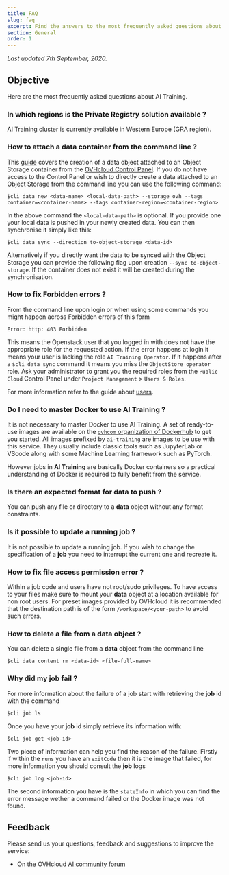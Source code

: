 ```yaml
---
title: FAQ
slug: faq
excerpt: Find the answers to the most frequently asked questions about OVHcloud AI Training
section: General
order: 1
---
```

*Last updated 7th September, 2020.*

## Objective

Here are the most frequently asked questions about AI Training.

### In which regions is the Private Registry solution available ?

AI Training cluster is currently available in Western Europe (GRA region).

### How to attach a data container from the command line ?

This [guide](../create-data) covers the creation of a data object attached to an Object Storage container from the [OVHcloud Control Panel](https://www.ovh.com/auth/?action=gotomanager). If you do not have access to the Control Panel or wish to directly create a data attached to an Object Storage from the command line you can use the following command:

``` {.console}
$cli data new <data-name> <local-data-path> --storage ovh --tags container=<container-name> --tags container-region=<container-region>
```

In the above command the `<local-data-path>` is optional. If you provide one your local data is pushed in your newly created data. You can then synchronise it simply like this:

``` {.console}
$cli data sync --direction to-object-storage <data-id>
```

Alternatively if you directly want the data to be synced with the Object Storage you can provide the following flag upon creation `--sync to-object-storage`. If the container does not exist it will be created during the synchronisation.

### How to fix Forbidden errors ?

From the command line upon login or when using some commands you might happen across Forbidden errors of this form

``` {.console}
Error: http: 403 Forbidden
```

This means the Openstack user that you logged in with does not have the appropriate role for the requested action. If the error happens at login it means your user is lacking the role `AI Training Operator`. If it happens after a `$cli data sync` command it means you miss the `ObjectStore operator` role. Ask your administrator to grant you the required roles from the `Public Cloud` Control Panel under `Project Management` &gt; `Users & Roles`.

For more information refer to the guide about [users](../users).

### Do I need to master Docker to use AI Training ?

It is not necessary to master Docker to use AI Training. A set of ready-to-use images are available on the [`ovhcom` organization of Dockerhub](https://hub.docker.com/u/ovhcom) to get you started. All images prefixed by `ai-training` are images to be use with this service. They usually include classic tools such as JupyterLab or VScode along with some Machine Learning framework such as PyTorch.

However jobs in **AI Training** are basically Docker containers so a practical understanding of Docker is required to fully benefit from the service.

### Is there an expected format for data to push ?

You can push any file or directory to a **data** object without any format constraints.

### Is it possible to update a running job ?

It is not possible to update a running job. If you wish to change the specification of a **job** you need to interrupt the current one and recreate it.

### How to fix file access permission error ?

Within a job code and users have not root/sudo privileges. To have access to your files make sure to mount your **data** object at a location available for non root users. For preset images provided by OVHcloud it is recommended that the destination path is of the form `/workspace/<your-path>` to avoid such errors.

### How to delete a file from a data object ?

You can delete a single file from a **data** object from the command line

``` {.console}
$cli data content rm <data-id> <file-full-name>
```

### Why did my job fail ?

For more information about the failure of a job start with retrieving the **job** id with the command

``` {.console}
$cli job ls
```

Once you have your **job** id simply retrieve its information with:

``` {.console}
$cli job get <job-id>
```

Two piece of information can help you find the reason of the failure. Firstly if within the `runs` you have an `exitCode` then it is the image that failed, for more information you should consult the **job** logs

``` {.console}
$cli job log <job-id>
```

The second information you have is the `stateInfo` in which you can find the error message wether a command failed or the Docker image was not found.

## Feedback

Please send us your questions, feedback and suggestions to improve the service:

-   On the OVHcloud [AI community forum](https://community.ovh.com/c/platform/ai-ml)

